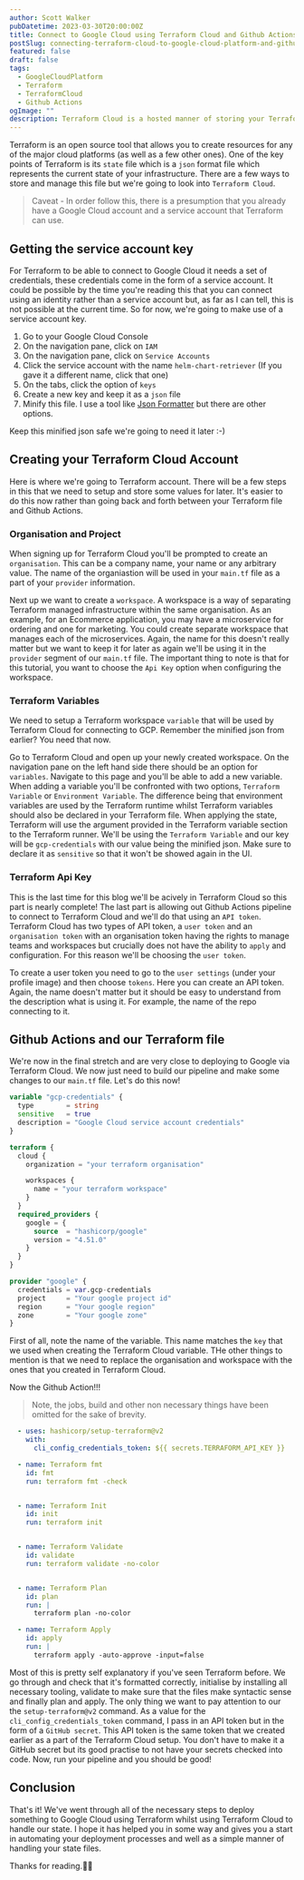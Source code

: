 ```yaml
---
author: Scott Walker
pubDatetime: 2023-03-30T20:00:00Z
title: Connect to Google Cloud using Terraform Cloud and Github Actions
postSlug: connecting-terraform-cloud-to-google-cloud-platform-and-github-actions
featured: false
draft: false
tags:
  - GoogleCloudPlatform
  - Terraform
  - TerraformCloud
  - Github Actions
ogImage: ""
description: Terraform Cloud is a hosted manner of storing your Terraform state. Let's get this connected to Google Cloud via Github Actions
---  
```


Terraform is an open source tool that allows you to create resources for any of the major cloud platforms (as well as a few other ones). One of the key points of Terraform is its `state` file which is a `json` format file which represents the current state of your infrastructure. There are a few ways to store and manage this file but we're going to look into `Terraform Cloud`.


> Caveat - In order follow this, there is a presumption that you already have a Google Cloud account and a service account that Terraform can use.


## Getting the service account key

For Terraform to be able to connect to Google Cloud it needs a set of credentials, these credentials come in the form of a service account. It could be possible by the time you're reading this that you can connect using an identity rather than a service account but, as far as I can tell, this is not possible at the current time. So for now, we're going to make use of a service account key.

1. Go to your Google Cloud Console
2. On the navigation pane, click on `IAM`
3. On the navigation pane, click on `Service Accounts`
4. Click the service account with the name `helm-chart-retriever` (If you gave it a different name, click that one)
5. On the tabs, click the option of `keys`
6. Create a new key and keep it as a `json` file
7. Minify this file. I use a tool like [Json Formatter](https://jsonformatter.org/json-minify) but there are other options.

Keep this minified json safe we're going to need it later :-)

## Creating your Terraform Cloud Account

Here is where we're going to Terraform account. There will be a few steps in this that we need to setup and store some values for later. It's easier to do this now rather than going back and forth between your Terraform file and Github Actions.

### Organisation and Project

When signing up for Terraform Cloud you'll be prompted to create an `organisation`. This can be a company name, your name or any arbitrary value. The name of the organiastion will be used in your `main.tf` file as a part of your `provider` information. 

Next up we want to create a `workspace`. A workspace is a way of separating Terraform managed infrastructure within the same organisation. As an example, for an Ecommerce application, you may have a microservice for ordering and one for marketing. You could create separate workspace that manages each of the microservices. Again, the name for this doesn't really matter but we want to keep it for later as again we'll be using it in the `provider` segment of our `main.tf` file. The important thing to note is that for this tutorial, you want to choose the `Api Key` option when configuring the workspace.

### Terraform Variables

We need to setup a Terraform workspace `variable` that will be used by Terraform Cloud for connecting to GCP. Remember the minified json from earlier? You need that now.

Go to Terraform Cloud and open up your newly created workspace. On the navigation pane on the left hand side there should be an option for `variables`. Navigate to this page and you'll be able to add a new variable. When adding a variable you'll be confronted with two options, `Terraform Variable` or `Environment Variable`. The difference being that environment variables are used by the Terraform runtime whilst Terraform variables should also be declared in your Terraform file. When applying the state, Terraform will use the argument provided in the Terraform variable section to the Terraform runner. We'll be using the `Terraform Variable` and our key will be `gcp-credentials` with our value being the minified json. Make sure to declare it as `sensitive` so that it won't be showed again in the UI.

### Terraform Api Key

This is the last time for this blog we'll be acively in Terraform Cloud so this part is nearly complete! The last part is allowing out Github Actions pipeline to connect to Terraform Cloud and we'll do that using an `API token`. Terraform Cloud has two types of API token, a `user token` and an `organisation token` with an organisation token having the rights to manage teams and workspaces but crucially does not have the ability to `apply` and configuration. For this reason we'll be choosing the `user token`.

To create a user token you need to go to the `user settings` (under your profile image) and then choose `tokens`. Here you can create an API token. Again, the name doesn't matter but it should be easy to understand from the description what is using it. For example, the name of the repo connecting to it. 

## Github Actions and our Terraform file


We're now in the final stretch and are very close to deploying to Google via Terraform Cloud. We now just need to build our pipeline and make some changes to our `main.tf` file. Let's do this now!

```terraform
variable "gcp-credentials" {
  type        = string
  sensitive   = true
  description = "Google Cloud service account credentials"
}

terraform {
  cloud {
    organization = "your terraform organisation"

    workspaces {
      name = "your terraform workspace"
    }
  }
  required_providers {
    google = {
      source  = "hashicorp/google"
      version = "4.51.0"
    }
  }
}

provider "google" {
  credentials = var.gcp-credentials
  project     = "Your google project id"
  region      = "Your google region"
  zone        = "Your google zone"
}

```

First of all, note the name of the variable. This name matches the `key` that we used when creating the Terraform Cloud variable. THe other things to mention is that we need to replace the organisation and workspace with the ones that you created in Terraform Cloud.


Now the Github Action!!!

> Note, the jobs, build and other non necessary things have been omitted for the sake of brevity.

```yaml
  - uses: hashicorp/setup-terraform@v2
    with:
      cli_config_credentials_token: ${{ secrets.TERRAFORM_API_KEY }}

  - name: Terraform fmt
    id: fmt
    run: terraform fmt -check


  - name: Terraform Init
    id: init
    run: terraform init


  - name: Terraform Validate
    id: validate
    run: terraform validate -no-color


  - name: Terraform Plan
    id: plan
    run: |
      terraform plan -no-color

  - name: Terraform Apply
    id: apply
    run: | 
      terraform apply -auto-approve -input=false

```

Most of this is pretty self explanatory if you've seen Terraform before. We go through and check that it's formatted correctly, initialise by installing all necessary tooling, validate to make sure that the files make syntactic sense and finally plan and apply. The only thing we want to pay attention to our the `setup-terraform@v2` command. As a value for the `cli_config_credentials_token` command, I pass in an API token but in the form of a `GitHub secret`. This API token is the same token that we created earlier as a part of the Terraform Cloud setup. You don't have to make it a GitHub secret but its good practise to not have your secrets checked into code. Now, run your pipeline and you should be good!

## Conclusion

That's it! We've went through all of the necessary steps to deploy something to Google Cloud using Terraform whilst using Terraform Cloud to handle our state. I hope it has helped you in some way and gives you a start in automating your deployment processes and well as a simple manner of handling your state files.

Thanks for reading.✌🏻